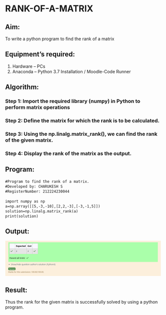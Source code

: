 # RANK-OF-A-MATRIX
## Aim:
To write a python program to find the rank of a matrix
## Equipment’s required:
1. 	Hardware – PCs
2. 	Anaconda – Python 3.7 Installation / Moodle-Code Runner
## Algorithm:
### Step 1: Import the required library (numpy) in Python to perform matrix operations
### Step 2: Define the matrix for which the rank is to be calculated.
### Step 3: Using the np.linalg.matrix_rank(), we can find the rank of the given matrix.
### Step 4: Display the rank of the matrix as the output.
## Program:
```
#Program to find the rank of a matrix.
#Developed by: CHARUKESH S
#RegisterNumber: 212224230044

import numpy as np
a=np.array([[5,-3,-10],[2,2,-3],[-3,-1,5]])
solution=np.linalg.matrix_rank(a)
print(solution)
```
## Output:
![alt text](image.png)
## Result:
Thus the rank for the given matrix is successfully solved by  using a python program.

